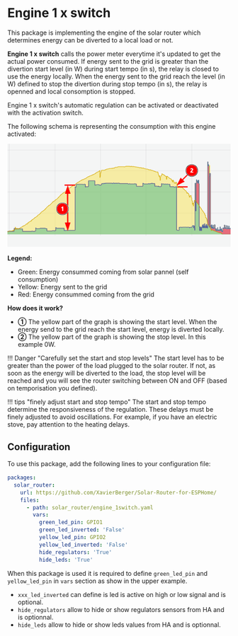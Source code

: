 
# Engine 1 x switch

This package is implementing the engine of the solar router which determines energy can be diverted to a local load or not.

**Engine 1 x switch** calls the power meter everytime it's updated to get the actual power consumed. If energy sent to the grid is greater than the divertion start level (in W) during start tempo (in s), the relay is closed to use the energy locally. When the energy sent to the grid reach the level (in W) defined to stop the divertion during stop tempo (in s), the relay is openned and local consomption is stopped.

Engine 1 x switch's automatic regulation can be activated or deactivated with the activation switch.

The following schema is representing the consumption with this engine activated:

![Engine 1 x switch](images/engine_1switch.png)

**Legend:**

 * Green: Energy consummed coming from solar pannel (self consumption)
 * Yellow: Energy sent to the grid
 * Red: Energy consummed coming from the grid

**How does it work?**

* **①** The yellow part of the graph is showing the start level. When the energy send to the grid reach the start level, energy is diverted locally.
* **②** The yellow part of the graph is showing the stop level. In this example 0W.

!!! Danger "Carefully set the start and stop levels"
    The start level has to be greater than the power of the load plugged to the solar router. If not, as soon as the energy will be diverted to the load, the stop level will be reached and you will see the router switching between ON and OFF (based on temporisation you defined).

!!! tips "finely adjust start and stop tempo"
    The start and stop tempo determine the responsiveness of the regulation. These delays must be finely adjusted to avoid oscillations. For example, if you have an electric stove, pay attention to the heating delays.

## Configuration

To use this package, add the following lines to your configuration file:

```yaml linenums="1"
packages:
  solar_router:
    url: https://github.com/XavierBerger/Solar-Router-for-ESPHome/
    files:
      - path: solar_router/engine_1switch.yaml
        vars:
          green_led_pin: GPIO1
          green_led_inverted: 'False'
          yellow_led_pin: GPIO2
          yellow_led_inverted: 'False'
          hide_regulators: 'True'
          hide_leds: 'True'
```

When this package is used it is required to define `green_led_pin` and `yellow_led_pin` in `vars` section as show in the upper example.

* `xxx_led_inverted` can define is led is active on high or low signal and is optional.
* `hide_regulators` allow to hide or show regulators sensors from HA and is optionnal.
* `hide_leds` allow to hide or show leds values from HA and is optionnal.

